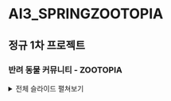 # AI3_SPRINGZOOTOPIA
## 정규 1차 프로젝트
### 반려 동물 커뮤니티 - ZOOTOPIA


<details>
  <summary>전체 슬라이드 펼쳐보기</summary>
## 📑 발표 자료
![슬라이드 1](./slides/0.png)
![슬라이드 2](./slides/1.png)
![슬라이드 3](./slides/2.png)
![슬라이드 3](./slides/3.png)
![슬라이드 3](./slides/4.png)
![슬라이드 3](./slides/5.png)
![슬라이드 3](./slides/6.png)
![슬라이드 3](./slides/7.png)
![슬라이드 3](./slides/8.png)
![슬라이드 3](./slides/9.png)
![슬라이드 3](./slides/10.png)
![슬라이드 3](./slides/11.png)
![슬라이드 3](./slides/12.png)
![슬라이드 3](./slides/13.png)
![슬라이드 3](./slides/14.png)
![슬라이드 3](./slides/15.png)
![슬라이드 3](./slides/16.png)
![슬라이드 3](./slides/17.png)
![슬라이드 3](./slides/18.png)
![슬라이드 3](./slides/19.png)
</details>
